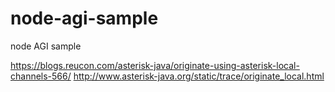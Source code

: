 node-agi-sample
===============

node AGI sample

https://blogs.reucon.com/asterisk-java/originate-using-asterisk-local-channels-566/
http://www.asterisk-java.org/static/trace/originate_local.html